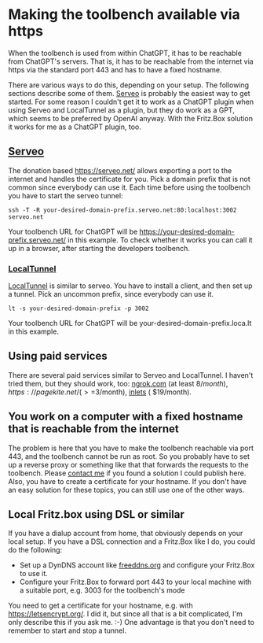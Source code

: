 # Making the toolbench available via https

When the toolbench is used from within ChatGPT, it has to be reachable from ChatGPT's servers. That is, it has to be
reachable from the internet via https via the standard port 443 and has to have a fixed hostname.

There are various ways to do this, depending on your setup. The following sections describe some of them.
[Serveo](https://serveo.net/) is probably the easiest way to get started. For some reason I couldn't get it to work
as a ChatGPT plugin when using Serveo and LocalTunnel as a plugin, but they do work as a GPT, which seems to be
preferred by OpenAI anyway. With the Fritz.Box solution it works for me as a ChatGPT plugin, too.

## [Serveo](https://serveo.net/)

The donation based https://serveo.net/ allows exporting a port to the internet and handles the certificate for you.
Pick a domain prefix that is not common since everybody can use it.
Each time before using the toolbench you have to start the serveo tunnel:

    ssh -T -R your-desired-domain-prefix.serveo.net:80:localhost:3002 serveo.net

Your toolbench URL for ChatGPT will be https://your-desired-domain-prefix.serveo.net/ in this example. To check whether
it works you can call it up in a browser, after starting the developers toolbench.

### [LocalTunnel](https://theboroer.github.io/localtunnel-www/)

[LocalTunnel](https://theboroer.github.io/localtunnel-www/) is similar to serveo. You have to install a client, and then
set up a tunnel. Pick an uncommon prefix, since everybody can use it.

    lt -s your-desired-domain-prefix -p 3002

Your toolbench URL for ChatGPT will be your-desired-domain-prefix.loca.lt in this example.

## Using paid services

There are several paid services similar to Serveo and LocalTunnel. I haven't tried them, but they should work, too:
[ngrok.com](https://ngrok.com/) (at least $8/month), https://pagekite.net/ (>=$3/month), [inlets](https://inlets.dev/) (
$19/month).

## You work on a computer with a fixed hostname that is reachable from the internet

The problem is here that you have to make the toolbench reachable via port 443, and the toolbench cannot be run as root.
So you probably have to set up a reverse proxy or something like that that forwards the requests to the toolbench.
Please [contact me](http://www.stoerr.net/contact.html)
if you found a solution I could publish here. Also, you have to create a certificate for your hostname.
If you don't have an easy solution for these topics, you can still use one of the other ways.

## Local Fritz.box using DSL or similar

If you have a dialup account from home, that obviously depends on your local setup. If you have a DSL connection and a
Fritz.Box like I do, you could do the following:

- Set up a DynDNS account like [freeddns.org](https://freeddns.dynu.com/) and configure your Fritz.Box to use it.
- Configure your Fritz.Box to forward port 443 to your local machine with a suitable port, e.g. 3003 for the toolbench's
  mode

You need to get a certificate for your hostname, e.g. with https://letsencrypt.org/. I did it, but
since all that is a bit complicated, I'm only describe this if you ask me. :-)  One advantage is that you don't need to
remember to start and stop a tunnel.

